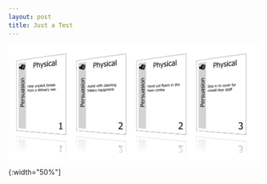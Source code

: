 ```yaml
---
layout: post
title: Just a Test
---
```


[![Showcase](/img/showcase.png)](/img/showcase.png){:width="50%"]
